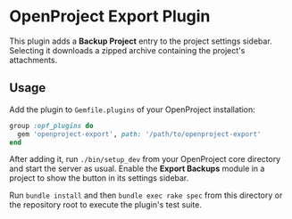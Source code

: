 # OpenProject Export Plugin

This plugin adds a **Backup Project** entry to the project settings sidebar. Selecting it downloads a zipped archive containing the project's attachments.
## Usage

Add the plugin to `Gemfile.plugins` of your OpenProject installation:

```ruby
group :opf_plugins do
  gem 'openproject-export', path: '/path/to/openproject-export'
end
```

After adding it, run `./bin/setup_dev` from your OpenProject core directory and start the server as usual. Enable the **Export Backups** module in a project to show the button in its settings sidebar.

Run `bundle install` and then `bundle exec rake spec` from this directory or the repository root to execute the plugin's test suite.

